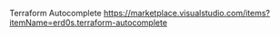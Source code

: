 Terraform Autocomplete
https://marketplace.visualstudio.com/items?itemName=erd0s.terraform-autocomplete